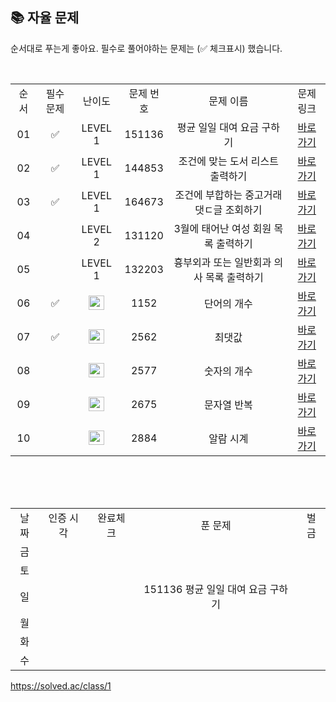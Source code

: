 
## 📚 자율 문제

순서대로 푸는게 좋아요.
필수로 풀어야하는 문제는 (✅ 체크표시) 했습니다.

<br/>
<table>
  <tr>
    <td align="center">순서</td>
    <td align="center">필수 문제</td>
    <td align="center">난이도</td>
    <td align="center">문제 번호</td>
    <td align="center">문제 이름</td>
    <td align="center">문제 링크</td>
  </tr>
   <tr>
    <td align="center">01</td>
    <td align="center">✅</td>
    <td align="center">LEVEL 1</td>
    <td align="center">151136</td>
    <td align="center">평균 일일 대여 요금 구하기</td>
    <td align="center"><a href="https://school.programmers.co.kr/learn/courses/30/lessons/151136">바로가기</a></td>
  </tr>
     <tr>
    <td align="center">02</td>
    <td align="center">✅</td>
    <td align="center">LEVEL 1</td>
    <td align="center">144853</td>
    <td align="center">조건에 맞는 도서 리스트 출력하기</td>
    <td align="center"><a href="https://school.programmers.co.kr/learn/courses/30/lessons/144853">바로가기</a></td>
  </tr>
   <tr>
    <td align="center">03</td>
    <td align="center">✅</td>
    <td align="center">LEVEL 1</td>
    <td align="center">164673</td>
    <td align="center">조건에 부합하는 중고거래 댓ㄷ글 조회하기</td>
    <td align="center"><a href="https://school.programmers.co.kr/learn/courses/30/lessons/164673">바로가기</a></td>
  </tr>
  <tr>
    <td align="center">04</td>
    <td align="center"></td>
    <td align="center">LEVEL 2</td>
    <td align="center">131120</td>
    <td align="center">3월에 태어난 여성 회원 목록 출력하기</td>
    <td align="center"><a href="https://school.programmers.co.kr/learn/courses/30/lessons/131120">바로가기</a></td>
  </tr>
   <tr>
    <td align="center">05</td>
    <td align="center"></td>
    <td align="center">LEVEL 1</td>
    <td align="center">132203</td>
    <td align="center">흉부외과 또는 일반회과 의사 목록 출력하기</td>
    <td align="center"><a href="https://school.programmers.co.kr/learn/courses/30/lessons/132203">바로가기</a></td>
  </tr>
     <tr>
    <td align="center">06</td>
    <td align="center">✅</td>
    <td align="center"><img height="23px" width="25px" src="https://d2gd6pc034wcta.cloudfront.net/tier/4.svg"></td>
    <td align="center">1152</td>
    <td align="center">단어의 개수</td>
    <td align="center"><a href="https://www.acmicpc.net/problem/1152">바로가기</a></td>
  </tr>
     <tr>
    <td align="center">07</td>
    <td align="center">✅</td>
    <td align="center"><img height="23px" width="25px" src="https://d2gd6pc034wcta.cloudfront.net/tier/3.svg"></td>
    <td align="center">2562</td>
    <td align="center">최댓값</td>
    <td align="center"><a href="https://www.acmicpc.net/problem/2562">바로가기</a></td>
  </tr>
   <tr>
    <td align="center">08</td>
    <td align="center"></td>
    <td align="center"><img height="23px" width="25px" src="https://d2gd6pc034wcta.cloudfront.net/tier/4.svg"></td>
    <td align="center">2577</td>
    <td align="center">숫자의 개수</td>
    <td align="center"><a href="https://www.acmicpc.net/problem/2577">바로가기</a></td>
  </tr>
  <tr>
    <td align="center">09</td>
    <td align="center"></td>
    <td align="center"><img height="23px" width="25px" src="https://d2gd6pc034wcta.cloudfront.net/tier/4.svg"></td>
    <td align="center">2675</td>
    <td align="center">문자열 반복</td>
    <td align="center"><a href="https://www.acmicpc.net/problem/2675">바로가기</a></td>
  </tr>
   <tr>
    <td align="center">10</td>
    <td align="center"></td>
    <td align="center"><img height="23px" width="25px" src="https://d2gd6pc034wcta.cloudfront.net/tier/3.svg"></td>
    <td align="center">2884</td>
    <td align="center">알람 시계</td>
    <td align="center"><a href="https://www.acmicpc.net/problem/2884">바로가기</a></td>
  </tr>
</table>
<br/><br/>


<br>

<table>
  <tr>
    <td align="center">날짜</td>
    <td align="center">인증 시각</td>
    <td align="center">완료체크</td>
    <td align="center">푼 문제</td>
    <td align="center">벌금</td>
  </tr>
    <tr>
    <td align="center">금</td>
    <td align="center"></td>
    <td align="center"></td>
    <td align="center"></td>
    <td align="center"></td>
  </tr>
   <tr>
    <td align="center">토</td>
    <td align="center"></td>
    <td align="center"></td>
    <td align="center"></td>
    <td align="center"></td>
  </tr>
  <tr>
    <td align="center">일</td>
    <td align="center"></td>
    <td align="center"></td>
    <td align="center">151136 평균 일일 대여 요금 구하기</td>
    <td align="center"></td>
  </tr>
  <tr>
    <td align="center">월</td>
    <td align="center"></td>
    <td align="center"></td>
    <td align="center"></td>
    <td align="center"></td>
  </tr>
  <tr>
    <td align="center">화</td>
    <td align="center"></td>
    <td align="center"></td>
    <td align="center"></td>
    <td align="center"></td>
  </tr>
  <tr>
    <td align="center">수</td>
    <td align="center"></td>
    <td align="center"></td>
    <td align="center"></td>
    <td align="center"></td>
  </tr>
</table>
  
https://solved.ac/class/1  
  
